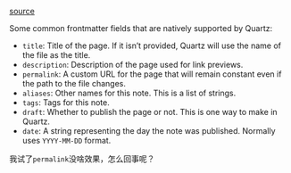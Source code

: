 [source](https://quartz.jzhao.xyz/authoring-content#:~:text=Some%20common%20frontmatter%20fields%20that%20are%20natively%20supported%20by%20Quartz%3A)

Some common frontmatter fields that are natively supported by Quartz:

- `title`: Title of the page. If it isn’t provided, Quartz will use the name of the file as the title.
- `description`: Description of the page used for link previews.
- `permalink`: A custom URL for the page that will remain constant even if the path to the file changes.
- `aliases`: Other names for this note. This is a list of strings.
- `tags`: Tags for this note.
- `draft`: Whether to publish the page or not. This is one way to make in Quartz.
- `date`: A string representing the day the note was published. Normally uses `YYYY-MM-DD` format.

我试了`permalink`没啥效果，怎么回事呢？